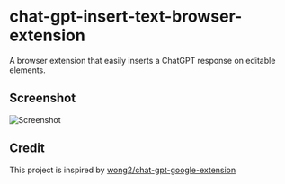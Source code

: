 # chat-gpt-insert-text-browser-extension

A browser extension that easily inserts a ChatGPT response on editable elements.

## Screenshot

![Screenshot](screenshot.gif?raw=true)

## Credit

This project is inspired by [wong2/chat-gpt-google-extension](https://github.com/ZohaibAhmed/ChatGPT-Google)

